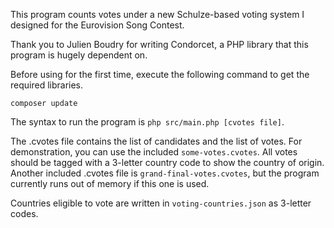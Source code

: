 This program counts votes under a new Schulze-based voting system I designed for the Eurovision Song Contest.

Thank you to Julien Boudry for writing Condorcet, a PHP library that this program is hugely dependent on.

Before using for the first time, execute the following command to get the required libraries.
```shell
composer update
```

The syntax to run the program is `php src/main.php [cvotes file]`.

The .cvotes file contains the list of candidates and the list of votes. For demonstration, you can use the included `some-votes.cvotes`. All votes should be tagged with a 3-letter country code to show the country of origin.
Another included .cvotes file is `grand-final-votes.cvotes`, but the program currently runs out of memory if this one is used.

Countries eligible to vote are written in `voting-countries.json` as 3-letter codes. 